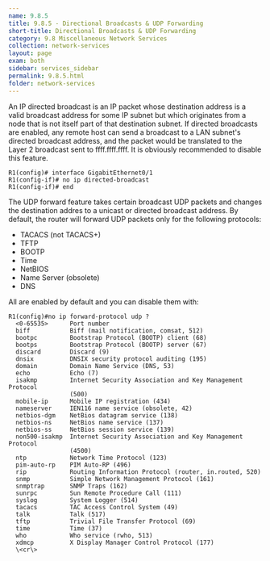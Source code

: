 ```yaml
---
name: 9.8.5
title: 9.8.5 - Directional Broadcasts & UDP Forwarding
short-title: Directional Broadcasts & UDP Forwarding
category: 9.8 Miscellaneous Network Services
collection: network-services
layout: page
exam: both
sidebar: services_sidebar
permalink: 9.8.5.html
folder: network-services
---
```

An IP directed broadcast is an IP packet whose destination address is a valid broadcast address for some IP subnet but which originates from a node that is not itself part of that destination subnet. If directed broadcasts are enabled, any remote host can send a broadcast to a LAN subnet's directed broadcast address, and the packet would be translated to the Layer 2 broadcast sent to ffff.ffff.ffff. It is obviously recommended to disable this feature.
```
R1(config)# interface GigabitEthernet0/1
R1(config-if)# no ip directed-broadcast
R1(config-if)# end
```

The UDP forward feature takes certain broadcast UDP packets and changes the destination addres to a unicast or directed broadcast address. By default, the router will forward UDP packets only for the following protocols:
- TACACS (not TACACS+)
- TFTP
- BOOTP
- Time
- NetBIOS
- Name Server (obsolete)
- DNS

All are enabled by default and you can disable them with:
```
R1(config)#no ip forward-protocol udp ?
  <0-65535>      Port number
  biff           Biff (mail notification, comsat, 512)
  bootpc         Bootstrap Protocol (BOOTP) client (68)
  bootps         Bootstrap Protocol (BOOTP) server (67)
  discard        Discard (9)
  dnsix          DNSIX security protocol auditing (195)
  domain         Domain Name Service (DNS, 53)
  echo           Echo (7)
  isakmp         Internet Security Association and Key Management Protocol
                 (500)
  mobile-ip      Mobile IP registration (434)
  nameserver     IEN116 name service (obsolete, 42)
  netbios-dgm    NetBios datagram service (138)
  netbios-ns     NetBios name service (137)
  netbios-ss     NetBios session service (139)
  non500-isakmp  Internet Security Association and Key Management Protocol
                 (4500)
  ntp            Network Time Protocol (123)
  pim-auto-rp    PIM Auto-RP (496)
  rip            Routing Information Protocol (router, in.routed, 520)
  snmp           Simple Network Management Protocol (161)
  snmptrap       SNMP Traps (162)
  sunrpc         Sun Remote Procedure Call (111)
  syslog         System Logger (514)
  tacacs         TAC Access Control System (49)
  talk           Talk (517)
  tftp           Trivial File Transfer Protocol (69)
  time           Time (37)
  who            Who service (rwho, 513)
  xdmcp          X Display Manager Control Protocol (177)
  \<cr\>
```
